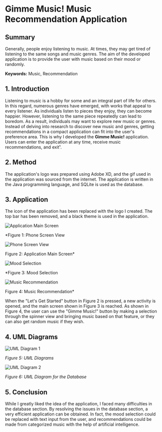 # Gimme Music! Music Recommendation Application

## Summary
Generally, people enjoy listening to music. At times, they may get tired of listening to the same songs and music genres. The aim of the developed application is to provide the user with music based on their mood or randomly.

**Keywords:** Music, Recommendation

## 1. Introduction
Listening to music is a hobby for some and an integral part of life for others. In this regard, numerous genres have emerged, with works that appeal to every listener. As individuals listen to pieces they enjoy, they can become happier. However, listening to the same piece repeatedly can lead to boredom. As a result, individuals may want to explore new music or genres. Instead of delving into research to discover new music and genres, getting recommendations in a compact application can fit into the user's preference area. This is why I developed the **Gimme Music!** application. Users can enter the application at any time, receive music recommendations, and exit¹.

## 2. Method
The application's logo was prepared using Adobe XD, and the gif used in the application was sourced from the internet. The application is written in the Java programming language, and SQLite is used as the database.

## 3. Application
The icon of the application has been replaced with the logo I created. The top bar has been removed, and a black theme is used in the application.

![Application Main Screen](https://github.com/metalfury/GimmeMusic/blob/main/GimmeMusic/src/Aspose.Words.a4f973c8-0f6b-41d4-adc2-71ea97066d40.002.png)

*Figure 1: Phone Screen View 

![Phone Screen View](https://github.com/metalfury/GimmeMusic/blob/main/GimmeMusic/src/Aspose.Words.a4f973c8-0f6b-41d4-adc2-71ea97066d40.001.png) 

 Figure 2: Application Main Screen*

![Mood Selection](https://github.com/metalfury/GimmeMusic/blob/main/GimmeMusic/src/Aspose.Words.a4f973c8-0f6b-41d4-adc2-71ea97066d40.003.png) 

*Figure 3: Mood Selection 

![Music Recommendation](https://github.com/metalfury/GimmeMusic/blob/main/GimmeMusic/src/Aspose.Words.a4f973c8-0f6b-41d4-adc2-71ea97066d40.004.png)

Figure 4: Music Recommendation*

When the "Let's Get Started" button in Figure 2 is pressed, a new activity is opened, and the main screen shown in Figure 3 is reached. As shown in Figure 4, the user can use the "Gimme Music!" button by making a selection through the spinner view and bringing music based on that feature, or they can also get random music if they wish.

## 4. UML Diagrams

![UML Diagram 1](https://github.com/metalfury/GimmeMusic/blob/main/GimmeMusic/src/Aspose.Words.a4f973c8-0f6b-41d4-adc2-71ea97066d40.005.png)

*Figure 5: UML Diagrams*

![UML Diagram 2](https://github.com/metalfury/GimmeMusic/blob/main/GimmeMusic/src/Aspose.Words.a4f973c8-0f6b-41d4-adc2-71ea97066d40.006.png)

*Figure 6: UML Diagram for the Database*

## 5. Conclusion
While I greatly liked the idea of the application, I faced many difficulties in the database section. By resolving the issues in the database section, a very efficient application can be obtained. In fact, the mood selection could be replaced with text input from the user, and recommendations could be made from categorized music with the help of artificial intelligence.
